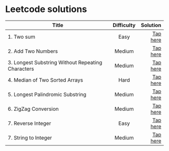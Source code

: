# Leetcode solutions

| Title | Difficulty | Solution |
| - | :-: | -: |
| 1. Two sum | Easy| [Tap here](./1-two-sum/index.js) |
| 2. Add Two Numbers | Medium |[Tap here](./2-add-two-numbers/index.js) |
| 3. Longest Substring Without Repeating Characters | Medium |[Tap here](./3-longest-substring/index.js) |
| 4. Median of Two Sorted Arrays | Hard |[Tap here](./4-median-of-two-sorted-arrays/index.js)|
| 5. Longest Palindromic Substring | Medium |[Tap here](./5-longest-palindromic-substring/index.js)|
| 6. ZigZag Conversion | Medium |[Tap here](./6-zigzag-conversion/index.js)|
| 7. Reverse Integer | Easy |[Tap here](./7-reverse-integer/index.js)|
| 7. String to Integer | Medium |[Tap here](./8-string-to-integer/index.js)|
